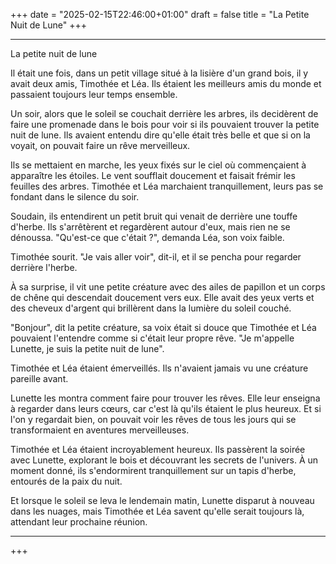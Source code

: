 +++ 
date = "2025-02-15T22:46:00+01:00" 
draft = false 
title = "La Petite Nuit de Lune" 
+++

---

La petite nuit de lune

Il était une fois, dans un petit village situé à la lisière d'un grand bois, il y avait deux amis, Timothée et Léa. Ils étaient les meilleurs amis du monde et passaient toujours leur temps ensemble.

Un soir, alors que le soleil se couchait derrière les arbres, ils decidèrent de faire une promenade dans le bois pour voir si ils pouvaient trouver la petite nuit de lune. Ils avaient entendu dire qu'elle était très belle et que si on la voyait, on pouvait faire un rêve merveilleux.

Ils se mettaient en marche, les yeux fixés sur le ciel où commençaient à apparaître les étoiles. Le vent soufflait doucement et faisait frémir les feuilles des arbres. Timothée et Léa marchaient tranquillement, leurs pas se fondant dans le silence du soir.

Soudain, ils entendirent un petit bruit qui venait de derrière une touffe d'herbe. Ils s'arrêtèrent et regardèrent autour d'eux, mais rien ne se dénoussa. "Qu'est-ce que c'était ?", demanda Léa, son voix faible.

Timothée sourit. "Je vais aller voir", dit-il, et il se pencha pour regarder derrière l'herbe.

À sa surprise, il vit une petite créature avec des ailes de papillon et un corps de chêne qui descendait doucement vers eux. Elle avait des yeux verts et des cheveux d'argent qui brillèrent dans la lumière du soleil couché.

"Bonjour", dit la petite créature, sa voix était si douce que Timothée et Léa pouvaient l'entendre comme si c'était leur propre rêve. "Je m'appelle Lunette, je suis la petite nuit de lune".

Timothée et Léa étaient émerveillés. Ils n'avaient jamais vu une créature pareille avant.

Lunette les montra comment faire pour trouver les rêves. Elle leur enseigna à regarder dans leurs cœurs, car c'est là qu'ils étaient le plus heureux. Et si l'on y regardait bien, on pouvait voir les rêves de tous les jours qui se transformaient en aventures merveilleuses.

Timothée et Léa étaient incroyablement heureux. Ils passèrent la soirée avec Lunette, explorant le bois et découvrant les secrets de l'univers. À un moment donné, ils s'endormirent tranquillement sur un tapis d'herbe, entourés de la paix du nuit.

Et lorsque le soleil se leva le lendemain matin, Lunette disparut à nouveau dans les nuages, mais Timothée et Léa savent qu'elle serait toujours là, attendant leur prochaine réunion.

---

+++
